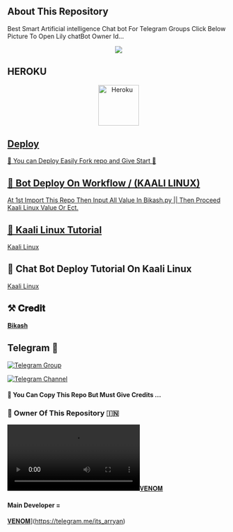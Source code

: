 ## About This Repository 
Best Smart Artificial intelligence Chat bot For Telegram Groups 
Click Below Picture To Open Lily chatBot Owner Id...


<p align="center"><a href="https://telegram.me/its_arryan"><img src="https://telegra.ph/file/48af9d58eee079b15c18c.jpg"></a></p>

## HEROKU

<p align="center"><a href="https://heroku.com/deploy?template=https://github.com/venomXbots/Lily-Chat-Ro-bot"><img align="center" alt="Heroku" width="92px" src="https://www.nicepng.com/png/full/223-2233246_heroku-logo-salesforce-heroku.png"></p>


## Deploy
🌷 You can Deploy Easily Fork repo and Give Start 🌷

## 🥀 Bot Deploy On Workflow / (KAALI LINUX)
 At 1st Import This Repo Then Input All Value In Bikash.py || Then Proceed Kaali Linux Value Or Ect.

## 🥀 Kaali Linux Tutorial

[Kaali Linux](https://youtu.be/_nZT5lhcL8U)

## 🥀 Chat Bot Deploy Tutorial On Kaali Linux 

[Kaali Linux](https://youtu.be/fFRxAG1mCVU)

## ⚒️ 𝐂𝐫𝐞𝐝𝐢𝐭
[𝐁𝐢𝐤𝐚𝐬𝐡](https://t.me/BikashHalder)

## Telegram 🏪

[![Telegram Group](https://img.shields.io/badge/Telegram-Group-brightgreen)](https://telegram.me/venom_world_chatting_club)

[![Telegram Channel](https://img.shields.io/badge/Telegram-Channel-brightgreen)](https://telegram.me/lily_x_bots)


#### 🥺 You Can Copy This Repo But Must Give Credits ...

### 🌷 Owner Of This Repository 🇮🇳
[![𝐕𝐄𝐍𝐎𝐌](https://telegra.ph/file/617a7c468f993bb5e567a.mp4)](https://telegram.me/its_arryan)


#### Main Developer =
[𝐕𝐄𝐍𝐎𝐌](https://img.shields.io/badge/main-Developer-redgreen)](https://telegram.me/its_arryan)
